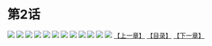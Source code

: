 # 第2话
![](https://s1.baozimh.com/scomic/yuekanshaonuyeqijun-chunquan/0/6-wj6d/1.jpg)
![](https://s1.baozimh.com/scomic/yuekanshaonuyeqijun-chunquan/0/6-wj6d/2.jpg)
![](https://s1.baozimh.com/scomic/yuekanshaonuyeqijun-chunquan/0/6-wj6d/3.jpg)
![](https://s1.baozimh.com/scomic/yuekanshaonuyeqijun-chunquan/0/6-wj6d/4.jpg)
![](https://s1.baozimh.com/scomic/yuekanshaonuyeqijun-chunquan/0/6-wj6d/5.jpg)
![](https://s1.baozimh.com/scomic/yuekanshaonuyeqijun-chunquan/0/6-wj6d/6.jpg)
![](https://s1.baozimh.com/scomic/yuekanshaonuyeqijun-chunquan/0/6-wj6d/7.jpg)
![](https://s1.baozimh.com/scomic/yuekanshaonuyeqijun-chunquan/0/6-wj6d/8.jpg)
![](https://s1.baozimh.com/scomic/yuekanshaonuyeqijun-chunquan/0/6-wj6d/9.jpg)
![](https://s1.baozimh.com/scomic/yuekanshaonuyeqijun-chunquan/0/6-wj6d/10.jpg)
![](https://s1.baozimh.com/scomic/yuekanshaonuyeqijun-chunquan/0/6-wj6d/11.jpg)
![](https://s1.baozimh.com/scomic/yuekanshaonuyeqijun-chunquan/0/6-wj6d/12.jpg)
[【上一章】](./6.md)
[【目录】](./README.md)
[【下一章】](./8.md)
